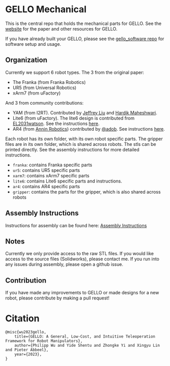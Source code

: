 # GELLO Mechanical
This is the central repo that holds the mechanical parts for GELLO. See the [website](https://wuphilipp.github.io/gello_site/) for the paper and other resources for GELLO.

If you have already built your GELLO, please see the [gello_software repo](https://github.com/wuphilipp/gello_software) for software setup and usage.

## Organization
Currently we support 6 robot types. The 3 from the original paper:
 * The Franka (from Franka Robotics)
 * UR5 (from Universal Robotics)
 * xArm7 (from uFactory)

And 3 from community contributions:
 * YAM (from I2RT). Contributed by [Jeffrey Liu](https://github.com/jyliu24) and [Hardik Maheshwari](https://github.com/hmahesh007).
 * Lite6 (from uFactory). The lite6 design is contributed from [EL2031watson](https://twitter.com/EL2031watson). See the instructions [here](./lite6/README.md).
 * AR4 (from [Annin Robotics](https://www.anninrobotics.com/)) contributed by [@adob](https://github.com/adob). See instructions [here](./ar4/README.md).


Each robot has its own folder, with its own robot specific parts. The gripper files are in its own folder, which is shared across robots.
The stls can be printed directly. See the assembly instructions for more detailed instructions.

 * `franka`: contains Franka specific parts
 * `ur5`: contains UR5 specific parts
 * `xarm7`: contains xArm7 specific parts
 * `lite6`: contains Lite6 specific parts and instructions.
 * `ar4`: contains AR4 specific parts
 * `gripper`: contains the parts for the gripper, which is also shared across robots

## Assembly Instructions
Instructions for assembly can be found here: [Assembly Instructions](https://docs.google.com/document/d/1pzV8LDIGZh6zq8z-ZyKjUZ1ISkdCQctfu_05-ZY95eg/edit?usp=sharing)

## Notes
Currently we only provide access to the raw STL files. If you would like access to the source files (Solidworks), please contact me.
If you run into any issues during assembly, please open a github issue.

## Contribution
If you have made any improvements to GELLO or made designs for a new robot, please contribute by making a pull request!

# Citation
```
@misc{wu2023gello,
    title={GELLO: A General, Low-Cost, and Intuitive Teleoperation Framework for Robot Manipulators},
    author={Philipp Wu and Yide Shentu and Zhongke Yi and Xingyu Lin and Pieter Abbeel},
    year={2023},
}
```
